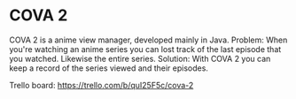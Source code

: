 COVA 2
========
COVA 2 is a anime view manager, developed mainly in Java.
Problem:
When you're watching an anime series you can lost track of the last episode that you watched.  Likewise the entire series.
Solution:
With COVA 2 you can keep a record of the series viewed and their episodes.

Trello board: https://trello.com/b/quI25F5c/cova-2